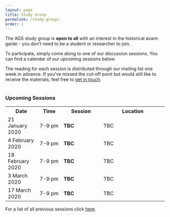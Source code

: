 ```yaml
---
layout: page
title: Study Group
permalink: /study-group/
order: 1
---
```


The AGS study group is **open to all** with an interest in the historical avant-garde - you don’t need to be a student or researcher to join.

To participate, simply come along to one of our discussion sessions. You can find a calendar of our upcoming sessions below.

The reading for each session is distributed through our mailing list one week in advance. If you've missed the cut-off point but would still like to receive the materials, feel free to <a class="u-email" href="mailto:{{ site.email }}">get in touch</a>.
<br><br>

<h3>Upcoming Sessions</h3>


<table>
  <tr>
    <th>Date</th>
    <th>Time</th>
    <th>Session</th>
    <th>Location</th>
  </tr>
  <tr>
    <td width="20%">21 January 2020</td>
    <td width ="15%">7-9 pm</td>
    <td width="25%"><b>TBC</b></td>
    <td width="40%">TBC</td>
  </tr>
  <tr>
    <td>4 February 2020</td>
    <td>7-9 pm</td>
    <td><b>TBC</b></td>
    <td>TBC</td>
  </tr>
  <tr>
    <td>18 February 2020</td>
    <td>7-9 pm</td>
    <td><b>TBC</b></td>
    <td>TBC</td>
  </tr>  
  <tr>
    <td>3 March 2020</td>
    <td>7-9 pm</td>
    <td><b>TBC</b></td>
    <td>TBC</td>
  </tr>  
  <tr>
    <td>17 March 2020</td>
    <td>7-9 pm</td>
    <td><b>TBC</b></td>
    <td>TBC</td>
  </tr>
</table>

<!-- Share buttons BEGIN
<div class="a2a_kit a2a_kit_size_25 a2a_default_style" data-a2a-icon-color="#828282">
  <a class="a2a_button_facebook"></a>
  <a class="a2a_button_twitter"></a>
  <a class="a2a_button_email"></a>
  <a class="a2a_button_whatsapp"></a>
</div>
<script async src="https://static.addtoany.com/menu/page.js"></script><br>
Share buttons END -->

For a list of all previous sessions click [here](/past-sessions).
